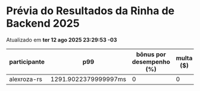 # Prévia do Resultados da Rinha de Backend 2025
Atualizado em **ter 12 ago 2025 23:29:53 -03**


| participante | p99 | bônus por desempenho (%) | multa ($) | lucro |
| -- | -- | -- | -- | -- |
|	alexroza-rs	|	1291.9022379999997ms	|	0	|	0	|	96476.19499999999	|

